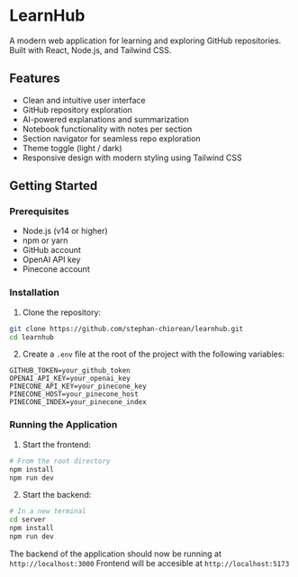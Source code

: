 # LearnHub

A modern web application for learning and exploring GitHub repositories. Built with React, Node.js, and Tailwind CSS.

## Features

- Clean and intuitive user interface
- GitHub repository exploration
- AI-powered explanations and summarization
- Notebook functionality with notes per section
- Section navigator for seamless repo exploration
- Theme toggle (light / dark)
- Responsive design with modern styling using Tailwind CSS

## Getting Started

### Prerequisites

- Node.js (v14 or higher)
- npm or yarn
- GitHub account
- OpenAI API key
- Pinecone account

### Installation

1. Clone the repository:
```bash
git clone https://github.com/stephan-chiorean/learnhub.git
cd learnhub
```

2. Create a `.env` file at the root of the project with the following variables:
```env
GITHUB_TOKEN=your_github_token
OPENAI_API_KEY=your_openai_key
PINECONE_API_KEY=your_pinecone_key
PINECONE_HOST=your_pinecone_host
PINECONE_INDEX=your_pinecone_index
```

### Running the Application

1. Start the frontend:
```bash
# From the root directory
npm install
npm run dev
```

2. Start the backend:
```bash
# In a new terminal
cd server
npm install
npm run dev
```

The backend of the application should now be running at `http://localhost:3000`
Frontend will be accesible at `http://localhost:5173`


